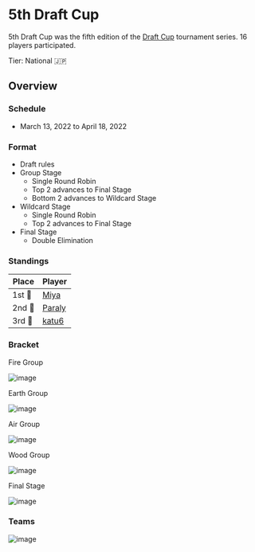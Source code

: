 # 5th Draft Cup

5th Draft Cup was the fifth edition of the [Draft Cup](jpdraftmain.md) tournament series.
16 players participated.

Tier: National :jp:

## Overview

### Schedule
- March 13, 2022 to April 18, 2022

### Format
- Draft rules
- Group Stage
    - Single Round Robin
    - Top 2 advances to Final Stage
    - Bottom 2 advances to Wildcard Stage
- Wildcard Stage
    - Single Round Robin
    - Top 2 advances to Final Stage
- Final Stage
    - Double Elimination

### Standings

|Place|Player|
|-|-|
|1st :1st_place_medal:| [Miya](../../players/japanese/miya.md) |
|2nd :2nd_place_medal:| [Paraly](../../players/japanese/paraly.md) |
|3rd :3rd_place_medal:| [katu6](../../players/japanese/katu6.md) |

### Bracket

Fire Group

![image](https://github.com/inabikarilibrary/inalib/assets/110833255/88aebcce-90e1-4eea-911d-a1f5e08909a3)

Earth Group

![image](https://github.com/inabikarilibrary/inalib/assets/110833255/1bfe1c43-54f4-4265-8e79-d11e6a17a66b)

Air Group

![image](https://github.com/inabikarilibrary/inalib/assets/110833255/f5963c25-1c3f-460c-9698-d0a4d4be25d9)

Wood Group 

![image](https://github.com/inabikarilibrary/inalib/assets/110833255/8473f526-74e1-4cf7-a651-48e7dc25455b)

Final Stage

![image](https://github.com/inabikarilibrary/inalib/assets/110833255/fd4a6320-9600-4bec-abbf-6ecd75601c91)

### Teams

![image](https://github.com/inabikarilibrary/inalib/assets/110833255/cf8e6107-b1dc-43d4-8046-53a252a85f44)
